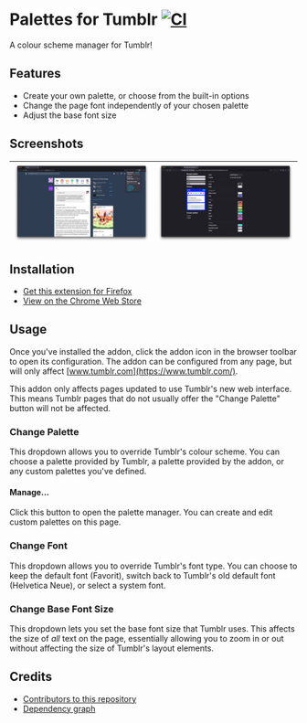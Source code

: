 # Palettes for Tumblr [![CI](https://github.com/AprilSylph/Palettes-for-Tumblr/workflows/CI/badge.svg)](https://github.com/AprilSylph/Palettes-for-Tumblr/actions?query=workflow%3ACI)
A colour scheme manager for Tumblr!

## Features
- Create your own palette, or choose from the built-in options
- Change the page font independently of your chosen palette
- Adjust the base font size

## Screenshots

![](https://github.com/AprilSylph/Palettes-for-Tumblr/raw/76fcb149660ff151764038a643dc4dbb8a2176f5/assets/screenshots/Firefox/Screenshot%202022-03-01%20at%205.02.48%20pm.png) | ![](https://github.com/AprilSylph/Palettes-for-Tumblr/raw/76fcb149660ff151764038a643dc4dbb8a2176f5/assets/screenshots/Firefox/Screenshot%202022-03-01%20at%205.16.38%20pm.png)
-- | --

## Installation
- [Get this extension for Firefox](https://addons.mozilla.org/addon/palettes-for-tumblr/)
- [View on the Chrome Web Store](https://chrome.google.com/webstore/detail/kgllgjbdbkempofinoadnlleigmgppfm)

## Usage
Once you've installed the addon, click the addon icon in the browser toolbar to open its configuration. The addon can be configured from any page, but will only affect [www.tumblr.com](https://www.tumblr.com/).

This addon only affects pages updated to use Tumblr's new web interface. This means Tumblr pages that do not usually offer the "Change Palette" button will not be affected.

### Change Palette
This dropdown allows you to override Tumblr's colour scheme. You can choose a palette provided by Tumblr, a palette provided by the addon, or any custom palettes you've defined.

#### Manage...
Click this button to open the palette manager. You can create and edit custom palettes on this page.

### Change Font
This dropdown allows you to override Tumblr's font type. You can choose to keep the default font (Favorit), switch back to Tumblr's old default font (Helvetica Neue), or select a system font.

### Change Base Font Size
This dropdown lets you set the base font size that Tumblr uses. This affects the size of *all* text on the page, essentially allowing you to zoom in or out without affecting the size of Tumblr's layout elements.

## Credits
- [Contributors to this repository](https://github.com/AprilSylph/Palettes-for-Tumblr/graphs/contributors)
- [Dependency graph](https://github.com/AprilSylph/Palettes-for-Tumblr/network/dependencies)
